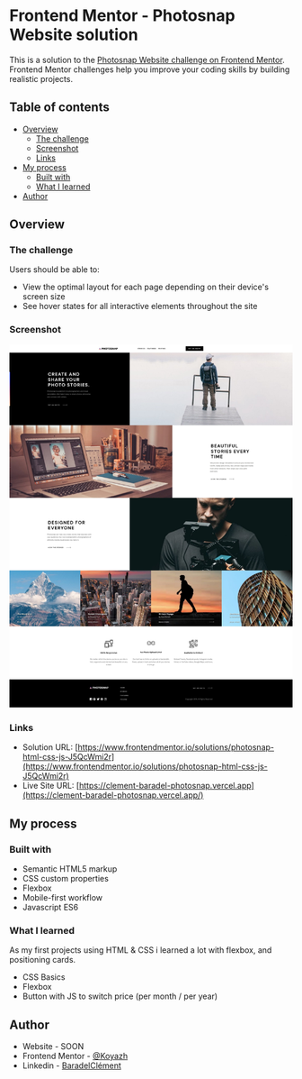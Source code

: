 # Frontend Mentor - Photosnap Website solution

This is a solution to the [Photosnap Website challenge on Frontend Mentor](https://www.frontendmentor.io/challenges/photosnap-multipage-website-nMDSrNmNW). Frontend Mentor challenges help you improve your coding skills by building realistic projects. 

## Table of contents

- [Overview](#overview)
  - [The challenge](#the-challenge)
  - [Screenshot](#screenshot)
  - [Links](#links)
- [My process](#my-process)
  - [Built with](#built-with)
  - [What I learned](#what-i-learned)
- [Author](#author)

## Overview

### The challenge

Users should be able to:

- View the optimal layout for each page depending on their device's screen size
- See hover states for all interactive elements throughout the site

### Screenshot

![](./screenshot.jpg)

### Links

- Solution URL: [https://www.frontendmentor.io/solutions/photosnap-html-css-js-J5QcWmi2r](https://www.frontendmentor.io/solutions/photosnap-html-css-js-J5QcWmi2r)
- Live Site URL: [https://clement-baradel-photosnap.vercel.app](https://clement-baradel-photosnap.vercel.app/)

## My process

### Built with

- Semantic HTML5 markup
- CSS custom properties
- Flexbox
- Mobile-first workflow
- Javascript ES6

### What I learned

As my first projects using HTML & CSS i learned a lot with flexbox, and positioning cards.

* CSS Basics
* Flexbox
* Button with JS to switch price (per month / per year)

## Author

- Website - SOON
- Frontend Mentor - [@Koyazh](https://www.frontendmentor.io/profile/Koyazh)
- Linkedin - [BaradelClément](https://www.linkedin.com/in/cl%C3%A9ment-baradel-330460209)

